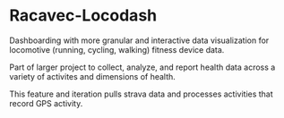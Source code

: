 # Racavec-Locodash
Dashboarding with more granular and interactive data visualization for locomotive (running, cycling, walking) fitness device data.

Part of larger project to collect, analyze, and report health data across a variety of activites and dimensions of health.

This feature and iteration pulls strava data and processes activities that record GPS activity.

